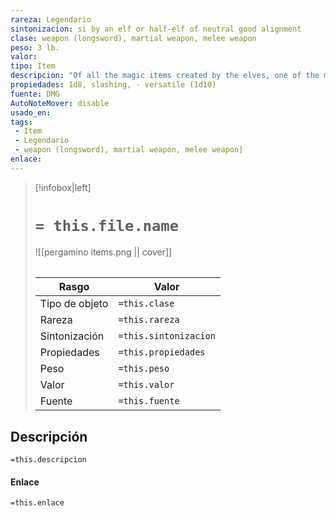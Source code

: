 ```yaml
---
rareza: Legendario
sintonizacion: si by an elf or half-elf of neutral good alignment
clase: weapon (longsword), martial weapon, melee weapon
peso: 3 lb.
valor: 
tipo: Item
descripcion: "Of all the magic items created by the elves, one of the most prized and jealously guarded is a moon blade. In ancient times, nearly all elven noble houses claimed one such blade. Over the centuries, some blades have faded from the world, their magic lost as family lines have become extinct. Other blades have vanished with their bearers during great quests. Thus, only a few of these weapons remain.A moonblade passes down from parent to child. The sword chooses its bearer and remains bonded to that person for life. If the bearer dies, another heir can claim the blade. If no worthy heir exists, the sword lies dormant. It functions like a normal longsword until a worthy soul finds it and lays claim to its power.A moonblade serves only one master at a time. The attunement process requires a special ritual in the throne room of an elven regent or in a temple dedicated to the elven gods.A moonblade won&#x27;t serve anyone it regards as craven, erratic, corrupt, or at odds with preserving and protecting elvenkind. If the blade rejects you, you make ability checks, attack rolls, and saving throws with disadvantage for 24 hours. If the blade accepts you, you become attuned to it and a new rune appears on the blade. You remain attuned to the weapon until you die or the weapon is destroyed.A moonblade has one rune on its blade for each master it has served (typically 1d6 + 1). The first rune always grants a +1 bonus to attack and damage rolls made with this magic weapon. Each rune beyond the first grants the moon blade an additional property. The DM chooses each property or determines it randomly on the Moon Blade Properties table.Moonblade Propertiesd100Property01-40Increase the bonus to attack and damage rolls by 1, to a maximum of +3. Reroll if the moonblade already has a +3 bonus.41-80The moonblade gains a randomly determined minor property (see &quot;Special Features&quot; DMG p143).81-82The moonblade gains the finesse property.83-84The moonblade gains the thrown property (range 20/60 feet).85-86The moonblade functions as a defender.87-90The moon blade scores a critical hit on a roll of 19 or 20.91-92When you hit with an attack using the moon blade, the attack deals an extra 1d6 slashing damage.93-94When you hit a creature of a specific type (such as dragon, fiend, or undead) with the moonblade, the target takes an extra 1d6 damage of one of these types: acid, cold, fire, lightning, or thunder.95-96You can use a bonus action to cause the moonblade to flash brightly. Each creature that can see you and is within 30 feet of you must succeed on a DC 15 Constitution saving throw or become blinded for 1 minute. A creature can repeat the saving throw at the end of each of its turns, ending the effect on itself on a success. This property can&#x27;t be used again until you take a short rest while attuned to the weapon.97-98The moonblade functions as a ring of spell storing.99You can use an action to call forth an elfshadow, provided that you don&#x27;t already have one serving you. The elfshadow appears in an unoccupied space within 120 feet of you. It uses the statistics for a shadow, except it is neutral, immune to effects that turn undead, and doesn&#x27;t create new shadows. You control this creature, deciding how it acts and moves. It remains until it drops to 0 hit points or you dismiss it as an action.00The moonblade functions as a vorpal sword. Sentience. A moon blade is a sentient neutral good weapon with an Intelligence of 12, a Wisdom of 10, and a Charisma of 12. It has hearing and darkvision out to a range of 120 feet.The weapon communicates by transmitting emotions, sending a tingling sensation through the wielder&#x27;s hand when it wants to communicate something it has sensed. It can communicate more explicitly, through visions or dreams, when the wielder is either in a trance or asleep. Personality. Every moonblade seeks the advancement of elvenkind and elven ideals. Courage, loyalty, beauty, music, and life are all part of this purpose.The weapon is bonded to the family line it is meant to serve. Once it has bonded with an owner who shares its ideals, its loyalty is absolute.If a moon blade has a flaw, it is overconfidence. Once it has decided on an owner, it believes that only that person should wield it, even if the owner falls short of elven ideals. Versatile. This weapon can be used with one or two hands. A damage value in parentheses appears with the property—the damage when the weapon is used with two hands to make a melee attack."
propiedades: 1d8, slashing, - versatile (1d10)
fuente: DMG
AutoNoteMover: disable
usado_en:  
tags: 
 - Item
 - Legendario
 - weapon (longsword), martial weapon, melee weapon]
enlace: 
---
```


> [!infobox|left]
>  # `= this.file.name`
> ![[pergamino items.png || cover]]
> ######   
> |Rasgo | Valor |
> | --- | --- |
> | Tipo de objeto| `=this.clase`|
>  | Rareza| `=this.rareza`|
> | Sintonización | `=this.sintonizacion` |
> | Propiedades | `=this.propiedades` |
>  | Peso | `=this.peso` |
> | Valor | `=this.valor` |
> | Fuente | `=this.fuente` |


## Descripción
`=this.descripcion`

#### Enlace
`=this.enlace`